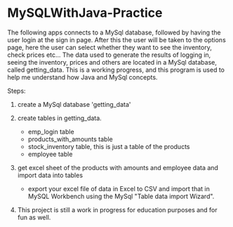 # MySQLWithJava-Practice

The following apps connects to a MySql database, followed by having the user login at the sign in page. After this the user will be taken to the options page,
here the user can select whether they want to see the inventory, check prices etc... The data used to generate the results of logging in, seeing the inventory, 
prices and others are located in a MySql database, called getting_data. This is a working progress, and this program is used to help me 
understand how Java and MySql concepts.

Steps: 
1. create a MySql database 'getting_data'
2. create tables in getting_data.
    - emp_login table
    - products_with_amounts table
    - stock_inventory table, this is just a table of the products
    - employee table
    
3. get excel sheet of the products with amounts and employee data and import data into tables 
    - export your excel file of data in Excel to CSV and import that in MySQL Workbench using 
      the MySql "Table data import Wizard".
      
4. This project is still a work in progress for education purposes and for fun as well.
      
     
 
      
 



